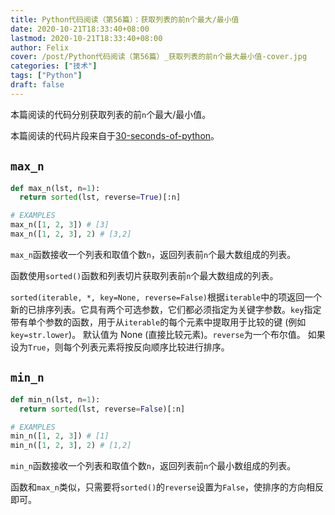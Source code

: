 ```yaml
---
title: Python代码阅读（第56篇）：获取列表的前n个最大/最小值
date: 2020-10-21T18:33:40+08:00
lastmod: 2020-10-21T18:33:40+08:00
author: Felix
cover: /post/Python代码阅读（第56篇）_获取列表的前n个最大最小值-cover.jpg
categories: ["技术"]
tags: ["Python"]
draft: false
---
```


本篇阅读的代码分别获取列表的前`n`个最大/最小值。

本篇阅读的代码片段来自于[30-seconds-of-python](https://github.com/30-seconds/30-seconds-of-python)。

<!--more-->

## `max_n`

```python
def max_n(lst, n=1):
  return sorted(lst, reverse=True)[:n]

# EXAMPLES
max_n([1, 2, 3]) # [3]
max_n([1, 2, 3], 2) # [3,2]
```

`max_n`函数接收一个列表和取值个数`n`，返回列表前`n`个最大数组成的列表。

函数使用`sorted()`函数和列表切片获取列表前`n`个最大数组成的列表。

`sorted(iterable, *, key=None, reverse=False)`根据`iterable`中的项返回一个新的已排序列表。它具有两个可选参数，它们都必须指定为关键字参数。`key`指定带有单个参数的函数，用于从`iterable`的每个元素中提取用于比较的键 (例如`key=str.lower`)。 默认值为 None (直接比较元素)。`reverse`为一个布尔值。 如果设为`True`，则每个列表元素将按反向顺序比较进行排序。

## `min_n`

```python
def min_n(lst, n=1):
  return sorted(lst, reverse=False)[:n]

# EXAMPLES
min_n([1, 2, 3]) # [1]
min_n([1, 2, 3], 2) # [1,2]
```

`min_n`函数接收一个列表和取值个数`n`，返回列表前`n`个最小数组成的列表。

函数和`max_n`类似，只需要将`sorted()`的`reverse`设置为`False`，使排序的方向相反即可。

